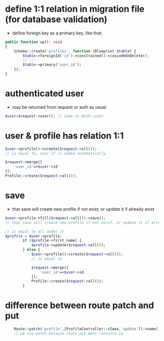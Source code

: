 # define 1:1 relation in migration file (for database validation)
- define foreign key as a primary key, like that:

```php
public function up(): void
{
    Schema::create('profiles', function (Blueprint $table) {
        $table->foreignId('id')->constrained()->cascadeOnDelete();
        // --- 
        $table->primary('user_id');
    });
}
```
# authenticated user
- may be returned from request or auth as usual
```php
$user=$request->user(); // same as Auth::user
```
# user & profile has relation 1:1
```php
$user->profile()->create($request->all());
// is equal to, user if is added automatically

$request->merge([
    'user_id'=>$user->id
]);
Profile::create($request->all());
```
# save
- that save will create new profile if not exist, or update it if already exist
```php
$user->profile->fill($request->all())->save();
// that save will create new profile if not exist, or update it if already exist

// is equal to all under it
$profile = $user->profile;
        if ($profile->first_name) {
            $profile->update($request->all());
        } else {
            $user->profile()->create($request->all());
            // is equal to

            $request->merge([
                'user_id'=>$user->id
            ]);
            Profile::create($request->all());
        }
```
# difference between route patch and put
```php
    Route::patch('profile',[ProfileController::class,'update'])->name('profile.edit'); 
    // we use patch because route put must contains id
```